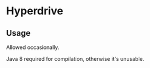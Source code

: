 # Hyperdrive

## Usage

Allowed occasionally.

Java 8 required for compilation, otherwise it's unusable.

